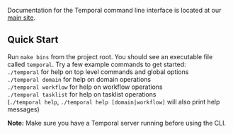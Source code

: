 Documentation for the Temporal command line interface is located at our [main site](https://docs.temporal.io/docs/08_cli).

## Quick Start
Run `make bins` from the project root. You should see an executable file called `temporal`. Try a few example commands to 
get started:   
`./temporal` for help on top level commands and global options   
`./temporal domain` for help on domain operations  
`./temporal workflow` for help on workflow operations  
`./temporal tasklist` for help on tasklist operations  
(`./temporal help`, `./temporal help [domain|workflow]` will also print help messages)

**Note:** Make sure you have a Temporal server running before using the CLI.
